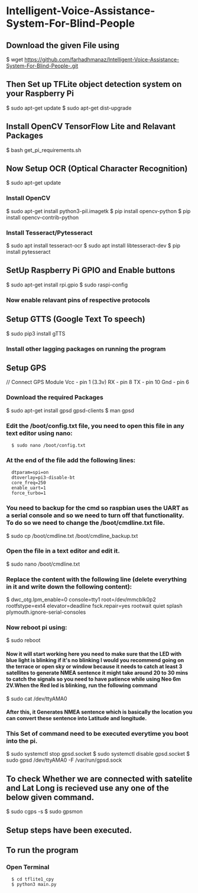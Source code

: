 # Intelligent-Voice-Assistance-System-For-Blind-People

## Download the given File using 
  
   $ wget https://github.com/farhadhmanaz/Intelligent-Voice-Assistance-System-For-Blind-People-.git
  

## Then Set up TFLite object detection system on your Raspberry Pi
   $ sudo apt-get update
   $ sudo apt-get dist-upgrade
   
## Install OpenCV TensorFlow Lite and Relavant Packages
   $ bash get_pi_requirements.sh
   
## Now Setup OCR (Optical Character Recognition)

   $ sudo apt-get update
   ### Install OpenCV
   $ sudo apt-get install python3-pil.imagetk
   $ pip install opencv-python 
   $ pip install opencv-contrib-python
   ### Install Tesseract/Pytesseract
   $ sudo apt install tesseract-ocr
   $ sudo apt install libtesseract-dev
   $ pip install pytesseract
   
## SetUp Raspberry Pi GPIO and Enable buttons

   $ sudo apt-get install rpi.gpio
   $ sudo raspi-config 
   ### Now enable relavant pins of respective protocols 

## Setup GTTS (Google Text To speech)

   $  sudo pip3 install gTTS
   ### Install other lagging packages on running the program


## Setup GPS 
   // Connect GPS Module
      Vcc - pin 1 (3.3v)
      RX  - pin 8
      TX  - pin 10
      Gnd - pin 6 
### Download the required Packages 
   $ sudo apt-get install gpsd gpsd-clients
   $ man gpsd
### Edit the /boot/config.txt file, you need to open this file in any text editor  using nano:
      $ sudo nano /boot/config.txt
### At the end of the file add the following lines:
      dtparam=spi=on
      dtoverlay=pi3-disable-bt
      core_freq=250
      enable_uart=1
      force_turbo=1
      
 ### You need to backup for the cmd so raspbian uses the UART as a serial console and so we need to turn off that functionality. To do so we need to change the      /boot/cmdline.txt file. 
 
   $ sudo cp /boot/cmdline.txt /boot/cmdline_backup.txt
### Open the file in a text editor and edit it.
   $ sudo nano /boot/cmdline.txt
### Replace the content with the following line (delete everything in it and write down the following content):
   $ dwc_otg.lpm_enable=0 console=tty1 root=/dev/mmcblk0p2 rootfstype=ext4 elevator=deadline fsck.repair=yes rootwait quiet splash plymouth.ignore-serial-consoles
### Now reboot pi using:
   $ sudo reboot
#### Now it will start working here you need to make sure that the LED with blue light is blinking if it's no blinking I would you recommend going on the terrace or open sky or window because it needs to catch at least 3 satellites to generate NMEA sentence it might take around 20 to 30 mins to catch the  signals so you need to have patience while using Neo 6m 2V.When the Red led is blinking, run the following command

   $ sudo cat /dev/ttyAMA0
   
#### After this, it Generates NMEA sentence which is basically the location you can convert these sentence into Latitude and longitude.
 
 ### This Set of command need to be executed everytime you boot into the pi.
 
   $ sudo systemctl stop gpsd.socket
   $ sudo systemctl disable gpsd.socket
   $ sudo gpsd /dev/ttyAMA0 -F /var/run/gpsd.sock

## To check Whether we are connected with satelite and Lat Long is recieved use any one of the below given command.
 $ sudo cgps -s
 $ sudo gpsmon
 


## Setup steps have been executed. 

## To run the program 
   ### Open Terminal
      $ cd tflite1_cpy
      $ python3 main.py
      
      

